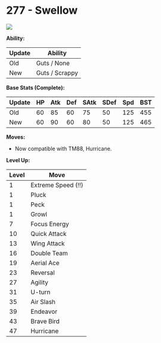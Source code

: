 # 277 - Swellow
![][277]

**Ability:**

Update | Ability
---    | ---
Old    | Guts / None
New    | Guts / Scrappy

**Base Stats (Complete):**

Update | HP | Atk | Def | SAtk | SDef | Spd | BST
---    | ---| --- | --- | ---  | ---  | --- | ---
Old    | 60 |  85 |  60 |  75  |  50  |  125  |  455
New    | 60 |  90 |  60 |  80  |  50  |  125  |  465

**Moves:**

 - Now compatible with TM88, Hurricane.

**Level Up:**

Level | Move
---   | ---
  1   | Extreme Speed (!!)
  1   | Pluck
  1   | Peck
  1   | Growl
  7   | Focus Energy
 10   | Quick Attack
 13   | Wing Attack
 16   | Double Team
 19   | Aerial Ace
 23   | Reversal
 27   | Agility
 31   | U-turn
 35   | Air Slash
 39   | Endeavor
 43   | Brave Bird
 47   | Hurricane



[277]: /img/pokemon/277.png
